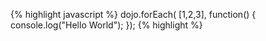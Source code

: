 {% highlight javascript %}
dojo.forEach( [1,2,3], function() {
  console.log("Hello World");
});
{% highlight %}
